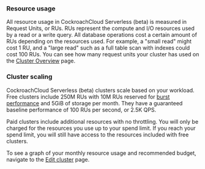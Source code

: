 ### Resource usage

All resource usage in CockroachCloud Serverless (beta) is measured in Request Units, or RUs. RUs represent the compute and I/O resources used by a read or a write query. All database operations cost a certain amount of RUs depending on the resources used. For example, a "small read" might cost 1 RU, and a "large read" such as a full table scan with indexes could cost 100 RUs. You can see how many request units your cluster has used on the [Cluster Overview](#view-cluster-overview) page.

### Cluster scaling

CockroachCloud Serverless (beta) clusters scale based on your workload. Free clusters include 250M RUs with 10M RUs reserved for [burst performance](architecture.html#concepts) and 5GiB of storage per month. They have a guaranteed baseline performance of 100 RUs per second, or 2.5K QPS.

Paid clusters include additional resources with no throttling. You will only be charged for the resources you use up to your spend limit. If you reach your spend limit, you will still have access to the resources included with free clusters.

To see a graph of your monthly resource usage and recommended budget, navigate to the [Edit cluster](#edit-your-spend-limit) page.